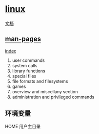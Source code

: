 # [linux](https://www.kernel.org/)

[文档](https://docs.kernel.org/)

## [man-pages](https://man7.org/linux/man-pages/)

[index](https://man7.org/linux/man-pages/dir_all_by_section.html)

1. user commands
2. system calls
3. library functions
4. special files
5. file formats and filesystems
6. games
7. overview and miscellany section
8. administration and privileged commands

## 环境变量

HOME 用户主目录
